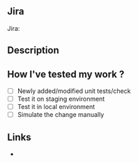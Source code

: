 ## Jira
Jira: <!-- ex. DOPS-12345 -->

## Description
<!--- Describe your changes in detail and, if needed, add note to reviewer -->


## How I've tested my work ?

- [ ] Newly added/modified unit tests/check
- [ ] Test it on staging environment
- [ ] Test it in local environment
- [ ] Simulate the change manually
<!-- You can add explications, test results and/or screenshots. -->

## Links
<!-- Links to documentation or referrer to another pull request. -->
- 

<!-- Please do not force push to your PR's branch after you have created your PR, as doing so forces us to review the whole PR again. This makes it harder for us to review your work because we don't know what has changed. -->
